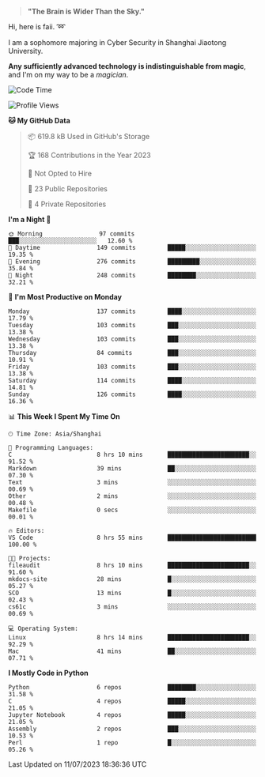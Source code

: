 > **"The Brain is Wider Than the Sky."**

  Hi, here is faii. :loop:  
  
  I am a sophomore majoring in Cyber Security in Shanghai Jiaotong University.
  
  **Any sufficiently advanced technology is indistinguishable from magic**, and I'm on my way to be a *magician*.

<!--START_SECTION:waka-->
![Code Time](http://img.shields.io/badge/Code%20Time-8%20hrs%2055%20mins-blue)

![Profile Views](http://img.shields.io/badge/Profile%20Views-91-blue)

**🐱 My GitHub Data** 

> 📦 619.8 kB Used in GitHub's Storage 
 > 
> 🏆 168 Contributions in the Year 2023
 > 
> 🚫 Not Opted to Hire
 > 
> 📜 23 Public Repositories 
 > 
> 🔑 4 Private Repositories 
 > 
**I'm a Night 🦉** 

```text
🌞 Morning                97 commits          ███░░░░░░░░░░░░░░░░░░░░░░   12.60 % 
🌆 Daytime                149 commits         █████░░░░░░░░░░░░░░░░░░░░   19.35 % 
🌃 Evening                276 commits         █████████░░░░░░░░░░░░░░░░   35.84 % 
🌙 Night                  248 commits         ████████░░░░░░░░░░░░░░░░░   32.21 % 
```
📅 **I'm Most Productive on Monday** 

```text
Monday                   137 commits         ████░░░░░░░░░░░░░░░░░░░░░   17.79 % 
Tuesday                  103 commits         ███░░░░░░░░░░░░░░░░░░░░░░   13.38 % 
Wednesday                103 commits         ███░░░░░░░░░░░░░░░░░░░░░░   13.38 % 
Thursday                 84 commits          ███░░░░░░░░░░░░░░░░░░░░░░   10.91 % 
Friday                   103 commits         ███░░░░░░░░░░░░░░░░░░░░░░   13.38 % 
Saturday                 114 commits         ████░░░░░░░░░░░░░░░░░░░░░   14.81 % 
Sunday                   126 commits         ████░░░░░░░░░░░░░░░░░░░░░   16.36 % 
```


📊 **This Week I Spent My Time On** 

```text
🕑︎ Time Zone: Asia/Shanghai

💬 Programming Languages: 
C                        8 hrs 10 mins       ███████████████████████░░   91.52 % 
Markdown                 39 mins             ██░░░░░░░░░░░░░░░░░░░░░░░   07.30 % 
Text                     3 mins              ░░░░░░░░░░░░░░░░░░░░░░░░░   00.69 % 
Other                    2 mins              ░░░░░░░░░░░░░░░░░░░░░░░░░   00.48 % 
Makefile                 0 secs              ░░░░░░░░░░░░░░░░░░░░░░░░░   00.01 % 

🔥 Editors: 
VS Code                  8 hrs 55 mins       █████████████████████████   100.00 % 

🐱‍💻 Projects: 
fileaudit                8 hrs 10 mins       ███████████████████████░░   91.60 % 
mkdocs-site              28 mins             █░░░░░░░░░░░░░░░░░░░░░░░░   05.27 % 
SCO                      13 mins             █░░░░░░░░░░░░░░░░░░░░░░░░   02.43 % 
cs61c                    3 mins              ░░░░░░░░░░░░░░░░░░░░░░░░░   00.69 % 

💻 Operating System: 
Linux                    8 hrs 14 mins       ███████████████████████░░   92.29 % 
Mac                      41 mins             ██░░░░░░░░░░░░░░░░░░░░░░░   07.71 % 
```

**I Mostly Code in Python** 

```text
Python                   6 repos             ████████░░░░░░░░░░░░░░░░░   31.58 % 
C                        4 repos             █████░░░░░░░░░░░░░░░░░░░░   21.05 % 
Jupyter Notebook         4 repos             █████░░░░░░░░░░░░░░░░░░░░   21.05 % 
Assembly                 2 repos             ███░░░░░░░░░░░░░░░░░░░░░░   10.53 % 
Perl                     1 repo              █░░░░░░░░░░░░░░░░░░░░░░░░   05.26 % 
```




 Last Updated on 11/07/2023 18:36:36 UTC
<!--END_SECTION:waka-->


